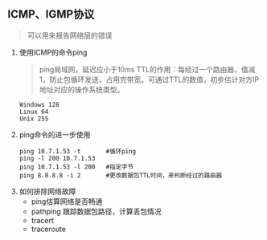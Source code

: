 ## ICMP、IGMP协议
> 可以用来报告网络层的错误
1. 使用ICMP的命令ping
   > ping局域网，延迟应小于10ms
   > TTL的作用：每经过一个路由器，值减1，防止包循环发送，占用完带宽。可通过TTL的数值，初步估计对方IP地址对应的操作系统类型。
   ```
   Windows 128
   Linux 64
   Unix 255
   ```
2. ping命令的进一步使用
   ```
   ping 10.7.1.53 -t       #循环ping
   ping -l 200 10.7.1.53
   ping 10.7.1.53 -l 200   #指定字节
   ping 8.8.8.8 -i 2       #更改数据包TTL时间，来判断经过的路由器
   ```
3. 如何排除网络故障
   * ping估算网络是否畅通
   * pathping 跟踪数据包路径，计算丢包情况
   * tracert
   * traceroute